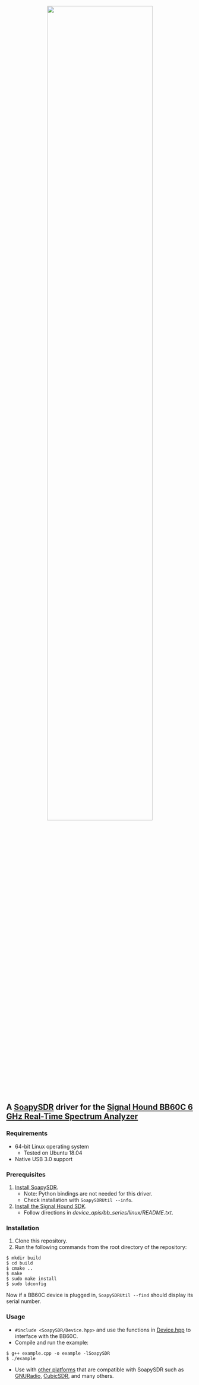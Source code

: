 <p align="center">
<img src="https://signalhound.com/sigdownloads/Other/SH-SOAPY.jpg" width="75%" />
</p>

## A [SoapySDR](https://github.com/pothosware/SoapySDR/wiki) driver for the [Signal Hound BB60C 6 GHz Real-Time Spectrum Analyzer](https://signalhound.com/products/bb60c/)

### Requirements

- 64-bit Linux operating system
    - Tested on Ubuntu 18.04
- Native USB 3.0 support

### Prerequisites

1. [Install SoapySDR](https://github.com/pothosware/PothosCore/wiki/Ubuntu).
    - Note: Python bindings are not needed for this driver.
    - Check installation with `SoapySDRUtil --info`.
2. [Install the Signal Hound SDK](https://signalhound.com/software/signal-hound-software-development-kit-sdk/).
    - Follow directions in _device_apis/bb_series/linux/README.txt_.

### Installation

1. Clone this repository.
2. Run the following commands from the root directory of the repository:

```
$ mkdir build
$ cd build
$ cmake ..
$ make
$ sudo make install
$ sudo ldconfig
```
Now if a BB60C device is plugged in, `SoapySDRUtil --find` should display its serial number.

### Usage

- `#include <SoapySDR/Device.hpp>` and use the functions in [Device.hpp](https://github.com/pothosware/SoapySDR/blob/master/include/SoapySDR/Device.hpp) to interface with the BB60C.
- Compile and run the example:
```
$ g++ example.cpp -o example -lSoapySDR
$ ./example
```
- Use with [other platforms](https://github.com/pothosware/SoapySDR/wiki#platforms) that are compatible with SoapySDR such as [GNURadio](https://www.gnuradio.org/), [CubicSDR](https://cubicsdr.com/), and many others.
